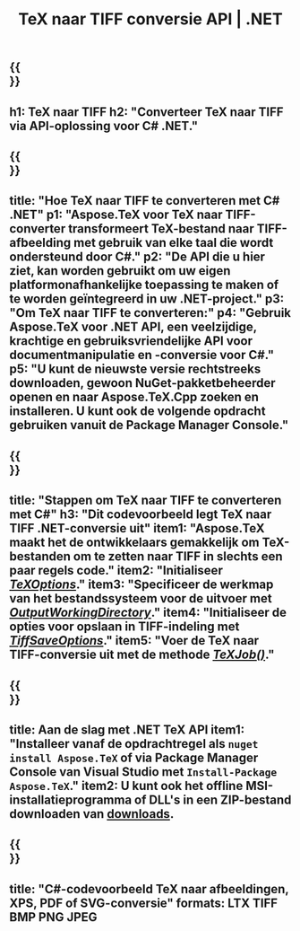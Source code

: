 ﻿---
translation: true
template: /_templates/_conversion-child-net.md
title: TeX naar TIFF conversie API | .NET
description: TeX naar TIFF conversie functionaliteit. Integreer deze on-premise .NET-bibliotheek in uw project of gebruik platformonafhankelijke applicaties om TeX naar TIFF te converteren.
keywords: tex naar tiff api net, tex2tiff integratie c#
url: /net/conversion/tex-to-tiff/
family: tex
platformtag: net
feature: conversion
informat: TEX
outformat: TIFF
otherformats: BMP PNG JPEG PDF SVG XPS
---


{{<section banner>}}
---
h1: TeX naar TIFF
h2: "Converteer TeX naar TIFF via API-oplossing voor C# .NET."
---

{{<section overview>}}
---
title: "Hoe TeX naar TIFF te converteren met C# .NET"
p1: "Aspose.TeX voor TeX naar TIFF-converter transformeert TeX-bestand naar TIFF-afbeelding met gebruik van elke taal die wordt ondersteund door C#."
p2: "De API die u hier ziet, kan worden gebruikt om uw eigen platformonafhankelijke toepassing te maken of te worden geïntegreerd in uw .NET-project."
p3: "Om TeX naar TIFF te converteren:"
p4: "Gebruik Aspose.TeX voor .NET API, een veelzijdige, krachtige en gebruiksvriendelijke API voor documentmanipulatie en -conversie voor C#."
p5: "U kunt de nieuwste versie rechtstreeks downloaden, gewoon NuGet-pakketbeheerder openen en naar Aspose.TeX.Cpp zoeken en installeren. U kunt ook de volgende opdracht gebruiken vanuit de Package Manager Console."
---

{{<section feature1>}}
---
title: "Stappen om TeX naar TIFF te converteren met C#"
h3: "Dit codevoorbeeld legt TeX naar TIFF .NET-conversie uit"
item1: "Aspose.TeX maakt het de ontwikkelaars gemakkelijk om TeX-bestanden om te zetten naar TIFF in slechts een paar regels code."
item2: "Initialiseer [*TeXOptions*](https://reference.aspose.com/tex/net/aspose.tex/texoptions/)."
item3: "Specificeer de werkmap van het bestandssysteem voor de uitvoer met [*OutputWorkingDirectory*](https://reference.aspose.com/tex/net/aspose.tex/texoptions/outputworkingdirectory/)."
item4: "Initialiseer de opties voor opslaan in TIFF-indeling met [*TiffSaveOptions*](https://reference.aspose.com/tex/net/aspose.tex.presentation.image/tiffsaveoptions/)."
item5: "Voer de TeX naar TIFF-conversie uit met de methode [*TeXJob()*](https://reference.aspose.com/tex/net/aspose.tex/texjob/)."
---

{{<section feature2>}}
---
title: Aan de slag met .NET TeX API
item1: "Installeer vanaf de opdrachtregel als ```nuget install Aspose.TeX``` of via Package Manager Console van Visual Studio met ```Install-Package Aspose.TeX```."
item2: U kunt ook het offline MSI-installatieprogramma of DLL's in een ZIP-bestand downloaden van [downloads](https://downloads.aspose.com/tex/net).
---

{{<section widget>}}
---
title: "C#-codevoorbeeld TeX naar afbeeldingen, XPS, PDF of SVG-conversie"
formats: LTX TIFF BMP PNG JPEG
---